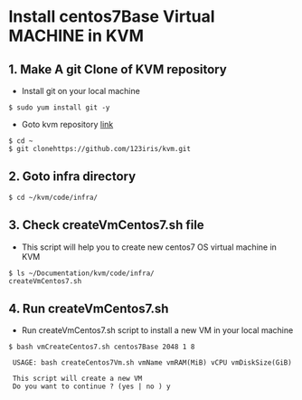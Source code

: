 # Install centos7Base Virtual MACHINE in KVM

## 1. Make A git Clone of KVM repository

* Install git on your local machine

```
$ sudo yum install git -y
```

* Goto kvm repository [link](https://github.com/123iris/kvm.git) 

```
$ cd ~
$ git clonehttps://github.com/123iris/kvm.git
```

## 2. Goto infra directory

```
$ cd ~/kvm/code/infra/
```

## 3. Check createVmCentos7.sh file

* This script will help you to create new centos7 OS virtual machine in KVM

```
$ ls ~/Documentation/kvm/code/infra/
createVmCentos7.sh
```

## 4. Run createVmCentos7.sh

* Run createVmCentos7.sh script to install a new VM in your local machine

```
$ bash vmCreateCentos7.sh centos7Base 2048 1 8
 
 USAGE: bash createCentos7Vm.sh vmName vmRAM(MiB) vCPU vmDiskSize(GiB) 

 This script will create a new VM 
 Do you want to continue ? (yes | no ) y

```